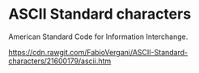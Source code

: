 # ASCII Standard characters
American Standard Code for Information Interchange.


https://cdn.rawgit.com/FabioVergani/ASCII-Standard-characters/21600179/ascii.htm
